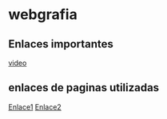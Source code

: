 # webgrafia

## Enlaces importantes
[video](https://www.youtube.com/watch?v=PXwZNcQmkT4)

## enlaces de paginas utilizadas

[Enlace1](https://www.hostinger.es/tutoriales/rocky-linux)
[Enlace2](https://www.ionos.es/digitalguide/servidores/configuracion/rocky-linux/)
